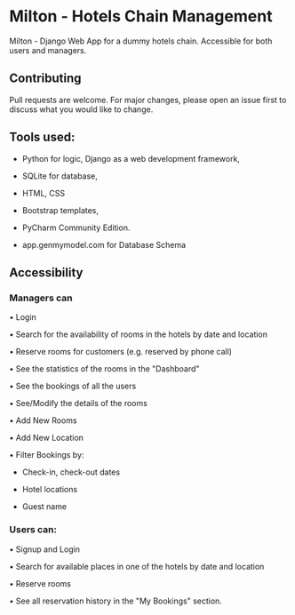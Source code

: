 # Milton - Hotels Chain Management

Milton - Django Web App for a dummy hotels chain. Accessible for both users and managers.


## Contributing
Pull requests are welcome. For major changes, please open an issue first to discuss what you would like to change.

## Tools used:

- Python for logic, Django as a web development framework,

- SQLite for database,

- HTML, CSS

- Bootstrap templates,

- PyCharm Community Edition.

- app.genmymodel.com for Database Schema



## Accessibility
### Managers can

• Login

• Search for the availability of rooms in the hotels by date and location

• Reserve rooms for customers (e.g. reserved by phone call)

• See the statistics of the rooms in the "Dashboard"

• See the bookings of all the users

• See/Modify the details of the rooms

• Add New Rooms

• Add New Location

• Filter Bookings by:

- Check-in, check-out dates

- Hotel locations

- Guest name



### Users can:
• Signup and Login

• Search for available places in one of the hotels by date and location

• Reserve rooms

• See all reservation history in the "My Bookings" section.
